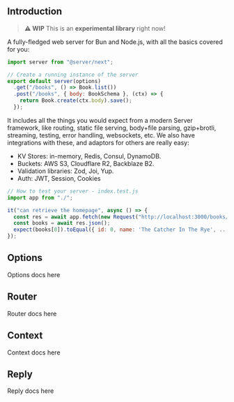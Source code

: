 ## Introduction

> **⚠️ WIP** This is an **experimental library** right now!

A fully-fledged web server for Bun and Node.js, with all the basics covered for you:

```js
import server from "@server/next";

// Create a running instance of the server
export default server(options)
  .get("/books", () => Book.list())
  .post("/books", { body: BookSchema }, (ctx) => {
    return Book.create(ctx.body).save();
  });
```

It includes all the things you would expect from a modern Server framework, like routing, static file serving, body+file parsing, gzip+brotli, streaming, testing, error handling, websockets, etc. We also have integrations with these, and adaptors for others are really easy:

- KV Stores: in-memory, Redis, Consul, DynamoDB.
- Buckets: AWS S3, Cloudflare R2, Backblaze B2.
- Validation libraries: Zod, Joi, Yup.
- Auth: JWT, Session, Cookies

```js
// How to test your server - index.test.js
import app from "./";

it("can retrieve the homepage", async () => {
  const res = await app.fetch(new Request("http://localhost:3000/books/"));
  const books = await res.json();
  expect(books[0]).toEqual({ id: 0, name: 'The Catcher In The Rye', ... });
});
```

## Options

Options docs here

## Router

Router docs here

## Context

Context docs here

## Reply

Reply docs here

